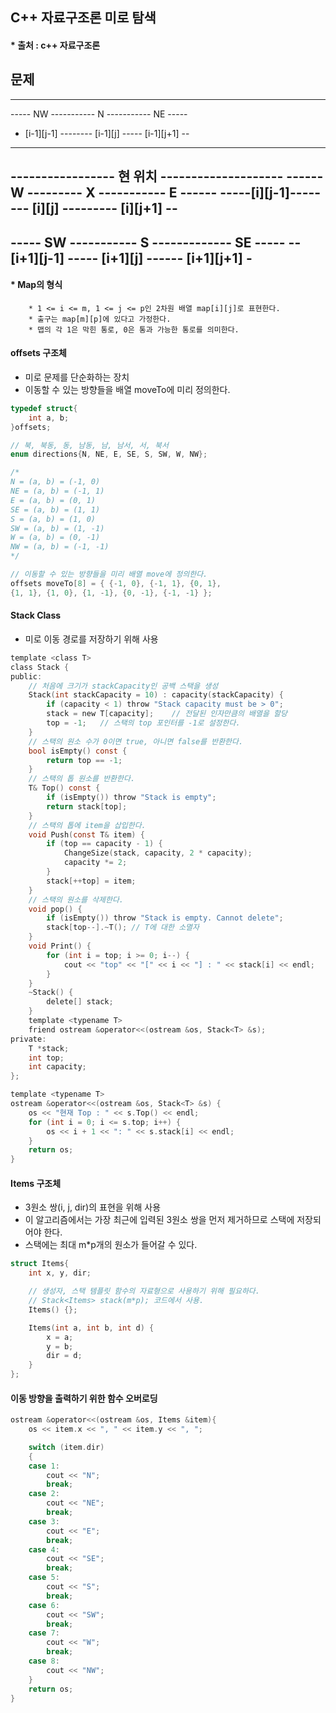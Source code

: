 ## C++ 자료구조론 미로 탐색   
#### * 출처 : c++ 자료구조론   

## 문제   
-----------------------------------------------
----- NW ----------- N ----------- NE -----
- [i-1][j-1] -------- [i-1][j] ----- [i-1][j+1] --
-----------------------------------------------
----------------- 현 위치 --------------------
------ W ---------    X    ----------- E ------
-----[i][j-1]-------- [i][j]   --------- [i][j+1] --
-----------------------------------------------
----- SW ----------- S ------------- SE -----
-- [i+1][j-1] ----- [i+1][j] ------ [i+1][j+1] -
------------------------------------------------

#### * Map의 형식   
		* 1 <= i <= m, 1 <= j <= p인 2차원 배열 map[i][j]로 표현한다.
		* 출구는 map[m][p]에 있다고 가정한다.
		* 맵의 각 1은 막힌 통로, 0은 통과 가능한 통로를 의미한다.   


#### offsets 구조체   
* 미로 문제를 단순화하는 장치   
* 이동할 수 있는 방향들을 배열 moveTo에 미리 정의한다.   
```c
typedef struct{
	int a, b;
}offsets;

// 북, 북동, 동, 남동, 남, 남서, 서, 북서
enum directions{N, NE, E, SE, S, SW, W, NW};

/*
N = (a, b) = (-1, 0)
NE = (a, b) = (-1, 1)
E = (a, b) = (0, 1)
SE = (a, b) = (1, 1)
S = (a, b) = (1, 0)
SW = (a, b) = (1, -1)
W = (a, b) = (0, -1)
NW = (a, b) = (-1, -1)
*/

// 이동할 수 있는 방향들을 미리 배열 move에 정의한다.
offsets moveTo[8] = { {-1, 0}, {-1, 1}, {0, 1},
{1, 1}, {1, 0}, {1, -1}, {0, -1}, {-1, -1} };

```   

#### Stack Class   
* 미로 이동 경로를 저장하기 위해 사용   

```c
template <class T>
class Stack {
public:
	// 처음에 크기가 stackCapacity인 공백 스택을 생성
	Stack(int stackCapacity = 10) : capacity(stackCapacity) {
		if (capacity < 1) throw "Stack capacity must be > 0";
		stack = new T[capacity];	// 전달된 인자만큼의 배열을 할당
		top = -1;	// 스택의 top 포인터를 -1로 설정한다. 
	}
	// 스택의 원소 수가 0이면 true, 아니면 false를 반환한다.
	bool isEmpty() const {
		return top == -1;
	}
	// 스택의 톱 원소를 반환한다.
	T& Top() const {
		if (isEmpty()) throw "Stack is empty";
		return stack[top];
	}
	// 스택의 톱에 item을 삽입한다.
	void Push(const T& item) {
		if (top == capacity - 1) {
			ChangeSize(stack, capacity, 2 * capacity);
			capacity *= 2;
		}
		stack[++top] = item;
	}
	// 스택의 원소를 삭제한다.
	void pop() {
		if (isEmpty()) throw "Stack is empty. Cannot delete";
		stack[top--].~T(); // T에 대한 소멸자
	}
	void Print() {
		for (int i = top; i >= 0; i--) {
			cout << "top" << "[" << i << "] : " << stack[i] << endl;
		}
	}
	~Stack() {
		delete[] stack;
	}
	template <typename T>
	friend ostream &operator<<(ostream &os, Stack<T> &s);
private:
	T *stack;
	int top;
	int capacity;
};

template <typename T>
ostream &operator<<(ostream &os, Stack<T> &s) {
	os << "현재 Top : " << s.Top() << endl;
	for (int i = 0; i <= s.top; i++) {
		os << i + 1 << ": " << s.stack[i] << endl;
	}
	return os;
}
```   

#### Items 구조체   
* 3원소 쌍(i, j, dir)의 표현을 위해 사용
* 이 알고리즘에서는 가장 최근에 입력된 3원소 쌍을 먼저 제거하므로 스택에 저장되어야 한다.   
* 스택에는 최대 m*p개의 원소가 들어갈 수 있다.   

```c
struct Items{
	int x, y, dir;

	// 생성자, 스택 템플릿 함수의 자료형으로 사용하기 위해 필요하다.
	// Stack<Items> stack(m*p); 코드에서 사용.
	Items() {}; 

	Items(int a, int b, int d) {
		x = a;
		y = b;
		dir = d;
	}
};
```   

#### 이동 방향을 출력하기 위한 함수 오버로딩   
```c
ostream &operator<<(ostream &os, Items &item){
	os << item.x << ", " << item.y << ", ";

	switch (item.dir)
	{
	case 1:
		cout << "N";
		break;
	case 2:
		cout << "NE";
		break;
	case 3:
		cout << "E";
		break;
	case 4:
		cout << "SE";
		break;
	case 5:
		cout << "S";
		break;
	case 6:
		cout << "SW";
		break;
	case 7:
		cout << "W";
		break;
	case 8:
		cout << "NW";
	}
	return os;
}
```   
